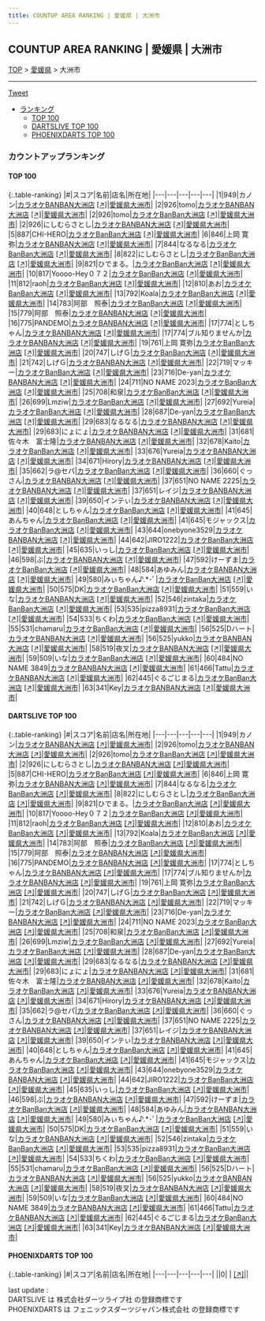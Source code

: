 ```yaml
---
title: COUNTUP AREA RANKING | 愛媛県 | 大洲市
---
```

## COUNTUP AREA RANKING | 愛媛県 | 大洲市

[TOP](/darts/rank/) > [愛媛県](/darts/rank/愛媛県/) > 大洲市

___

<a href="https://twitter.com/share?ref_src=twsrc%5Etfw" data-text="COUNTUP AREA RANKING | 愛媛県大洲市" class="twitter-share-button" data-hashtags="DARTSLIVE,PHOENIXDARTS,darts,ダーツ" data-show-count="false">Tweet</a>

* [ランキング](#カウントアップランキング)
    * [TOP 100](#top-100)
    * [DARTSLIVE TOP 100](#dartslive-top-100)
    * [PHOENIXDARTS TOP 100](#phoenixdarts-top-100)

### カウントアップランキング

#### TOP 100



{:.table-ranking}
|#|スコア|名前|店名|所在地|
|---|---|---|---|---|
|1|949|<span class="rank-name-dl">カノン</span>|<a href="/darts/rank/shops/d6f04850fcaca1380d9b047a20a7ba1e.html">カラオケBANBAN大洲店</a> <a href="https://search.dartslive.com/jp/shop/d6f04850fcaca1380d9b047a20a7ba1e">[↗]</a>|<a href="/darts/rank/愛媛県/大洲市">愛媛県大洲市</a>|
|2|926|<span class="rank-name-dl">tomo</span>|<a href="/darts/rank/shops/d6f04850fcaca1380d9b047a20a7ba1e.html">カラオケBANBAN大洲店</a> <a href="https://search.dartslive.com/jp/shop/d6f04850fcaca1380d9b047a20a7ba1e">[↗]</a>|<a href="/darts/rank/愛媛県/大洲市">愛媛県大洲市</a>|
|2|926|<span class="rank-name-dl">tomo</span>|<a href="/darts/rank/shops/d6f04850fcaca1380d9b047a20a7ba1e.html">カラオケBanBan大洲店</a> <a href="https://search.dartslive.com/jp/shop/d6f04850fcaca1380d9b047a20a7ba1e">[↗]</a>|<a href="/darts/rank/愛媛県/大洲市">愛媛県大洲市</a>|
|2|926|<span class="rank-name-dl">にしむらさとし</span>|<a href="/darts/rank/shops/d6f04850fcaca1380d9b047a20a7ba1e.html">カラオケBANBAN大洲店</a> <a href="https://search.dartslive.com/jp/shop/d6f04850fcaca1380d9b047a20a7ba1e">[↗]</a>|<a href="/darts/rank/愛媛県/大洲市">愛媛県大洲市</a>|
|5|887|<span class="rank-name-dl">CHI-HERO</span>|<a href="/darts/rank/shops/d6f04850fcaca1380d9b047a20a7ba1e.html">カラオケBanBan大洲店</a> <a href="https://search.dartslive.com/jp/shop/d6f04850fcaca1380d9b047a20a7ba1e">[↗]</a>|<a href="/darts/rank/愛媛県/大洲市">愛媛県大洲市</a>|
|6|846|<span class="rank-name-dl">上岡 寛弥</span>|<a href="/darts/rank/shops/d6f04850fcaca1380d9b047a20a7ba1e.html">カラオケBANBAN大洲店</a> <a href="https://search.dartslive.com/jp/shop/d6f04850fcaca1380d9b047a20a7ba1e">[↗]</a>|<a href="/darts/rank/愛媛県/大洲市">愛媛県大洲市</a>|
|7|844|<span class="rank-name-dl">なるなる</span>|<a href="/darts/rank/shops/d6f04850fcaca1380d9b047a20a7ba1e.html">カラオケBanBan大洲店</a> <a href="https://search.dartslive.com/jp/shop/d6f04850fcaca1380d9b047a20a7ba1e">[↗]</a>|<a href="/darts/rank/愛媛県/大洲市">愛媛県大洲市</a>|
|8|822|<span class="rank-name-dl">にしむらさとし</span>|<a href="/darts/rank/shops/d6f04850fcaca1380d9b047a20a7ba1e.html">カラオケBanBan大洲店</a> <a href="https://search.dartslive.com/jp/shop/d6f04850fcaca1380d9b047a20a7ba1e">[↗]</a>|<a href="/darts/rank/愛媛県/大洲市">愛媛県大洲市</a>|
|9|821|<span class="rank-name-dl">ひでまる。</span>|<a href="/darts/rank/shops/d6f04850fcaca1380d9b047a20a7ba1e.html">カラオケBanBan大洲店</a> <a href="https://search.dartslive.com/jp/shop/d6f04850fcaca1380d9b047a20a7ba1e">[↗]</a>|<a href="/darts/rank/愛媛県/大洲市">愛媛県大洲市</a>|
|10|817|<span class="rank-name-dl">Yoooo-Hey０７２</span>|<a href="/darts/rank/shops/d6f04850fcaca1380d9b047a20a7ba1e.html">カラオケBanBan大洲店</a> <a href="https://search.dartslive.com/jp/shop/d6f04850fcaca1380d9b047a20a7ba1e">[↗]</a>|<a href="/darts/rank/愛媛県/大洲市">愛媛県大洲市</a>|
|11|812|<span class="rank-name-dl">raoh</span>|<a href="/darts/rank/shops/d6f04850fcaca1380d9b047a20a7ba1e.html">カラオケBanBan大洲店</a> <a href="https://search.dartslive.com/jp/shop/d6f04850fcaca1380d9b047a20a7ba1e">[↗]</a>|<a href="/darts/rank/愛媛県/大洲市">愛媛県大洲市</a>|
|12|810|<span class="rank-name-dl">あお</span>|<a href="/darts/rank/shops/d6f04850fcaca1380d9b047a20a7ba1e.html">カラオケBanBan大洲店</a> <a href="https://search.dartslive.com/jp/shop/d6f04850fcaca1380d9b047a20a7ba1e">[↗]</a>|<a href="/darts/rank/愛媛県/大洲市">愛媛県大洲市</a>|
|13|792|<span class="rank-name-dl">Koala</span>|<a href="/darts/rank/shops/d6f04850fcaca1380d9b047a20a7ba1e.html">カラオケBanBan大洲店</a> <a href="https://search.dartslive.com/jp/shop/d6f04850fcaca1380d9b047a20a7ba1e">[↗]</a>|<a href="/darts/rank/愛媛県/大洲市">愛媛県大洲市</a>|
|14|783|<span class="rank-name-dl">阿部　照泰</span>|<a href="/darts/rank/shops/d6f04850fcaca1380d9b047a20a7ba1e.html">カラオケBanBan大洲店</a> <a href="https://search.dartslive.com/jp/shop/d6f04850fcaca1380d9b047a20a7ba1e">[↗]</a>|<a href="/darts/rank/愛媛県/大洲市">愛媛県大洲市</a>|
|15|779|<span class="rank-name-dl">阿部　照泰</span>|<a href="/darts/rank/shops/d6f04850fcaca1380d9b047a20a7ba1e.html">カラオケBANBAN大洲店</a> <a href="https://search.dartslive.com/jp/shop/d6f04850fcaca1380d9b047a20a7ba1e">[↗]</a>|<a href="/darts/rank/愛媛県/大洲市">愛媛県大洲市</a>|
|16|775|<span class="rank-name-dl">PANDEMO</span>|<a href="/darts/rank/shops/d6f04850fcaca1380d9b047a20a7ba1e.html">カラオケBANBAN大洲店</a> <a href="https://search.dartslive.com/jp/shop/d6f04850fcaca1380d9b047a20a7ba1e">[↗]</a>|<a href="/darts/rank/愛媛県/大洲市">愛媛県大洲市</a>|
|17|774|<span class="rank-name-dl">としちゃん</span>|<a href="/darts/rank/shops/d6f04850fcaca1380d9b047a20a7ba1e.html">カラオケBANBAN大洲店</a> <a href="https://search.dartslive.com/jp/shop/d6f04850fcaca1380d9b047a20a7ba1e">[↗]</a>|<a href="/darts/rank/愛媛県/大洲市">愛媛県大洲市</a>|
|17|774|<span class="rank-name-dl">ブル知りませんか</span>|<a href="/darts/rank/shops/d6f04850fcaca1380d9b047a20a7ba1e.html">カラオケBANBAN大洲店</a> <a href="https://search.dartslive.com/jp/shop/d6f04850fcaca1380d9b047a20a7ba1e">[↗]</a>|<a href="/darts/rank/愛媛県/大洲市">愛媛県大洲市</a>|
|19|761|<span class="rank-name-dl">上岡 寛弥</span>|<a href="/darts/rank/shops/d6f04850fcaca1380d9b047a20a7ba1e.html">カラオケBanBan大洲店</a> <a href="https://search.dartslive.com/jp/shop/d6f04850fcaca1380d9b047a20a7ba1e">[↗]</a>|<a href="/darts/rank/愛媛県/大洲市">愛媛県大洲市</a>|
|20|747|<span class="rank-name-dl">しげＧ</span>|<a href="/darts/rank/shops/d6f04850fcaca1380d9b047a20a7ba1e.html">カラオケBanBan大洲店</a> <a href="https://search.dartslive.com/jp/shop/d6f04850fcaca1380d9b047a20a7ba1e">[↗]</a>|<a href="/darts/rank/愛媛県/大洲市">愛媛県大洲市</a>|
|21|742|<span class="rank-name-dl">しげＧ</span>|<a href="/darts/rank/shops/d6f04850fcaca1380d9b047a20a7ba1e.html">カラオケBANBAN大洲店</a> <a href="https://search.dartslive.com/jp/shop/d6f04850fcaca1380d9b047a20a7ba1e">[↗]</a>|<a href="/darts/rank/愛媛県/大洲市">愛媛県大洲市</a>|
|22|719|<span class="rank-name-dl">マッキー</span>|<a href="/darts/rank/shops/d6f04850fcaca1380d9b047a20a7ba1e.html">カラオケBanBan大洲店</a> <a href="https://search.dartslive.com/jp/shop/d6f04850fcaca1380d9b047a20a7ba1e">[↗]</a>|<a href="/darts/rank/愛媛県/大洲市">愛媛県大洲市</a>|
|23|716|<span class="rank-name-dl">De-yan</span>|<a href="/darts/rank/shops/d6f04850fcaca1380d9b047a20a7ba1e.html">カラオケBANBAN大洲店</a> <a href="https://search.dartslive.com/jp/shop/d6f04850fcaca1380d9b047a20a7ba1e">[↗]</a>|<a href="/darts/rank/愛媛県/大洲市">愛媛県大洲市</a>|
|24|711|<span class="rank-name-dl">NO NAME 2023</span>|<a href="/darts/rank/shops/d6f04850fcaca1380d9b047a20a7ba1e.html">カラオケBanBan大洲店</a> <a href="https://search.dartslive.com/jp/shop/d6f04850fcaca1380d9b047a20a7ba1e">[↗]</a>|<a href="/darts/rank/愛媛県/大洲市">愛媛県大洲市</a>|
|25|708|<span class="rank-name-dl">和泉</span>|<a href="/darts/rank/shops/d6f04850fcaca1380d9b047a20a7ba1e.html">カラオケBanBan大洲店</a> <a href="https://search.dartslive.com/jp/shop/d6f04850fcaca1380d9b047a20a7ba1e">[↗]</a>|<a href="/darts/rank/愛媛県/大洲市">愛媛県大洲市</a>|
|26|699|<span class="rank-name-dl">Lmziw</span>|<a href="/darts/rank/shops/d6f04850fcaca1380d9b047a20a7ba1e.html">カラオケBanBan大洲店</a> <a href="https://search.dartslive.com/jp/shop/d6f04850fcaca1380d9b047a20a7ba1e">[↗]</a>|<a href="/darts/rank/愛媛県/大洲市">愛媛県大洲市</a>|
|27|692|<span class="rank-name-dl">Yureia</span>|<a href="/darts/rank/shops/d6f04850fcaca1380d9b047a20a7ba1e.html">カラオケBanBan大洲店</a> <a href="https://search.dartslive.com/jp/shop/d6f04850fcaca1380d9b047a20a7ba1e">[↗]</a>|<a href="/darts/rank/愛媛県/大洲市">愛媛県大洲市</a>|
|28|687|<span class="rank-name-dl">De-yan</span>|<a href="/darts/rank/shops/d6f04850fcaca1380d9b047a20a7ba1e.html">カラオケBanBan大洲店</a> <a href="https://search.dartslive.com/jp/shop/d6f04850fcaca1380d9b047a20a7ba1e">[↗]</a>|<a href="/darts/rank/愛媛県/大洲市">愛媛県大洲市</a>|
|29|683|<span class="rank-name-dl">なるなる</span>|<a href="/darts/rank/shops/d6f04850fcaca1380d9b047a20a7ba1e.html">カラオケBANBAN大洲店</a> <a href="https://search.dartslive.com/jp/shop/d6f04850fcaca1380d9b047a20a7ba1e">[↗]</a>|<a href="/darts/rank/愛媛県/大洲市">愛媛県大洲市</a>|
|29|683|<span class="rank-name-dl">にょにょ</span>|<a href="/darts/rank/shops/d6f04850fcaca1380d9b047a20a7ba1e.html">カラオケBANBAN大洲店</a> <a href="https://search.dartslive.com/jp/shop/d6f04850fcaca1380d9b047a20a7ba1e">[↗]</a>|<a href="/darts/rank/愛媛県/大洲市">愛媛県大洲市</a>|
|31|681|<span class="rank-name-dl">佐々木　富士隆</span>|<a href="/darts/rank/shops/d6f04850fcaca1380d9b047a20a7ba1e.html">カラオケBANBAN大洲店</a> <a href="https://search.dartslive.com/jp/shop/d6f04850fcaca1380d9b047a20a7ba1e">[↗]</a>|<a href="/darts/rank/愛媛県/大洲市">愛媛県大洲市</a>|
|32|678|<span class="rank-name-dl">Kaito</span>|<a href="/darts/rank/shops/d6f04850fcaca1380d9b047a20a7ba1e.html">カラオケBanBan大洲店</a> <a href="https://search.dartslive.com/jp/shop/d6f04850fcaca1380d9b047a20a7ba1e">[↗]</a>|<a href="/darts/rank/愛媛県/大洲市">愛媛県大洲市</a>|
|33|676|<span class="rank-name-dl">Yureia</span>|<a href="/darts/rank/shops/d6f04850fcaca1380d9b047a20a7ba1e.html">カラオケBANBAN大洲店</a> <a href="https://search.dartslive.com/jp/shop/d6f04850fcaca1380d9b047a20a7ba1e">[↗]</a>|<a href="/darts/rank/愛媛県/大洲市">愛媛県大洲市</a>|
|34|671|<span class="rank-name-dl">Hirory</span>|<a href="/darts/rank/shops/d6f04850fcaca1380d9b047a20a7ba1e.html">カラオケBANBAN大洲店</a> <a href="https://search.dartslive.com/jp/shop/d6f04850fcaca1380d9b047a20a7ba1e">[↗]</a>|<a href="/darts/rank/愛媛県/大洲市">愛媛県大洲市</a>|
|35|662|<span class="rank-name-dl">ラ@セパ</span>|<a href="/darts/rank/shops/d6f04850fcaca1380d9b047a20a7ba1e.html">カラオケBanBan大洲店</a> <a href="https://search.dartslive.com/jp/shop/d6f04850fcaca1380d9b047a20a7ba1e">[↗]</a>|<a href="/darts/rank/愛媛県/大洲市">愛媛県大洲市</a>|
|36|660|<span class="rank-name-dl">ぐっさん</span>|<a href="/darts/rank/shops/d6f04850fcaca1380d9b047a20a7ba1e.html">カラオケBANBAN大洲店</a> <a href="https://search.dartslive.com/jp/shop/d6f04850fcaca1380d9b047a20a7ba1e">[↗]</a>|<a href="/darts/rank/愛媛県/大洲市">愛媛県大洲市</a>|
|37|651|<span class="rank-name-dl">NO NAME 2225</span>|<a href="/darts/rank/shops/d6f04850fcaca1380d9b047a20a7ba1e.html">カラオケBANBAN大洲店</a> <a href="https://search.dartslive.com/jp/shop/d6f04850fcaca1380d9b047a20a7ba1e">[↗]</a>|<a href="/darts/rank/愛媛県/大洲市">愛媛県大洲市</a>|
|37|651|<span class="rank-name-dl">レイジ</span>|<a href="/darts/rank/shops/d6f04850fcaca1380d9b047a20a7ba1e.html">カラオケBANBAN大洲店</a> <a href="https://search.dartslive.com/jp/shop/d6f04850fcaca1380d9b047a20a7ba1e">[↗]</a>|<a href="/darts/rank/愛媛県/大洲市">愛媛県大洲市</a>|
|39|650|<span class="rank-name-dl">インテぃ</span>|<a href="/darts/rank/shops/d6f04850fcaca1380d9b047a20a7ba1e.html">カラオケBANBAN大洲店</a> <a href="https://search.dartslive.com/jp/shop/d6f04850fcaca1380d9b047a20a7ba1e">[↗]</a>|<a href="/darts/rank/愛媛県/大洲市">愛媛県大洲市</a>|
|40|648|<span class="rank-name-dl">としちゃん</span>|<a href="/darts/rank/shops/d6f04850fcaca1380d9b047a20a7ba1e.html">カラオケBanBan大洲店</a> <a href="https://search.dartslive.com/jp/shop/d6f04850fcaca1380d9b047a20a7ba1e">[↗]</a>|<a href="/darts/rank/愛媛県/大洲市">愛媛県大洲市</a>|
|41|645|<span class="rank-name-dl">あんちゃん</span>|<a href="/darts/rank/shops/d6f04850fcaca1380d9b047a20a7ba1e.html">カラオケBanBan大洲店</a> <a href="https://search.dartslive.com/jp/shop/d6f04850fcaca1380d9b047a20a7ba1e">[↗]</a>|<a href="/darts/rank/愛媛県/大洲市">愛媛県大洲市</a>|
|41|645|<span class="rank-name-dl">モジャックス</span>|<a href="/darts/rank/shops/d6f04850fcaca1380d9b047a20a7ba1e.html">カラオケBanBan大洲店</a> <a href="https://search.dartslive.com/jp/shop/d6f04850fcaca1380d9b047a20a7ba1e">[↗]</a>|<a href="/darts/rank/愛媛県/大洲市">愛媛県大洲市</a>|
|43|644|<span class="rank-name-dl">onebyone3529</span>|<a href="/darts/rank/shops/d6f04850fcaca1380d9b047a20a7ba1e.html">カラオケBANBAN大洲店</a> <a href="https://search.dartslive.com/jp/shop/d6f04850fcaca1380d9b047a20a7ba1e">[↗]</a>|<a href="/darts/rank/愛媛県/大洲市">愛媛県大洲市</a>|
|44|642|<span class="rank-name-dl">JIRO1222</span>|<a href="/darts/rank/shops/d6f04850fcaca1380d9b047a20a7ba1e.html">カラオケBanBan大洲店</a> <a href="https://search.dartslive.com/jp/shop/d6f04850fcaca1380d9b047a20a7ba1e">[↗]</a>|<a href="/darts/rank/愛媛県/大洲市">愛媛県大洲市</a>|
|45|635|<span class="rank-name-dl">いっし</span>|<a href="/darts/rank/shops/d6f04850fcaca1380d9b047a20a7ba1e.html">カラオケBanBan大洲店</a> <a href="https://search.dartslive.com/jp/shop/d6f04850fcaca1380d9b047a20a7ba1e">[↗]</a>|<a href="/darts/rank/愛媛県/大洲市">愛媛県大洲市</a>|
|46|598|<span class="rank-name-dl">ぶ</span>|<a href="/darts/rank/shops/d6f04850fcaca1380d9b047a20a7ba1e.html">カラオケBANBAN大洲店</a> <a href="https://search.dartslive.com/jp/shop/d6f04850fcaca1380d9b047a20a7ba1e">[↗]</a>|<a href="/darts/rank/愛媛県/大洲市">愛媛県大洲市</a>|
|47|592|<span class="rank-name-dl">けーずま</span>|<a href="/darts/rank/shops/d6f04850fcaca1380d9b047a20a7ba1e.html">カラオケBanBan大洲店</a> <a href="https://search.dartslive.com/jp/shop/d6f04850fcaca1380d9b047a20a7ba1e">[↗]</a>|<a href="/darts/rank/愛媛県/大洲市">愛媛県大洲市</a>|
|48|584|<span class="rank-name-dl">あゆみん</span>|<a href="/darts/rank/shops/d6f04850fcaca1380d9b047a20a7ba1e.html">カラオケBANBAN大洲店</a> <a href="https://search.dartslive.com/jp/shop/d6f04850fcaca1380d9b047a20a7ba1e">[↗]</a>|<a href="/darts/rank/愛媛県/大洲市">愛媛県大洲市</a>|
|49|580|<span class="rank-name-dl">みぃちゃん♪.*･ﾟ</span>|<a href="/darts/rank/shops/d6f04850fcaca1380d9b047a20a7ba1e.html">カラオケBanBan大洲店</a> <a href="https://search.dartslive.com/jp/shop/d6f04850fcaca1380d9b047a20a7ba1e">[↗]</a>|<a href="/darts/rank/愛媛県/大洲市">愛媛県大洲市</a>|
|50|575|<span class="rank-name-dl">DK</span>|<a href="/darts/rank/shops/d6f04850fcaca1380d9b047a20a7ba1e.html">カラオケBanBan大洲店</a> <a href="https://search.dartslive.com/jp/shop/d6f04850fcaca1380d9b047a20a7ba1e">[↗]</a>|<a href="/darts/rank/愛媛県/大洲市">愛媛県大洲市</a>|
|51|559|<span class="rank-name-dl">いな</span>|<a href="/darts/rank/shops/d6f04850fcaca1380d9b047a20a7ba1e.html">カラオケBANBAN大洲店</a> <a href="https://search.dartslive.com/jp/shop/d6f04850fcaca1380d9b047a20a7ba1e">[↗]</a>|<a href="/darts/rank/愛媛県/大洲市">愛媛県大洲市</a>|
|52|546|<span class="rank-name-dl">zintaka</span>|<a href="/darts/rank/shops/d6f04850fcaca1380d9b047a20a7ba1e.html">カラオケBanBan大洲店</a> <a href="https://search.dartslive.com/jp/shop/d6f04850fcaca1380d9b047a20a7ba1e">[↗]</a>|<a href="/darts/rank/愛媛県/大洲市">愛媛県大洲市</a>|
|53|535|<span class="rank-name-dl">pizza8931</span>|<a href="/darts/rank/shops/d6f04850fcaca1380d9b047a20a7ba1e.html">カラオケBanBan大洲店</a> <a href="https://search.dartslive.com/jp/shop/d6f04850fcaca1380d9b047a20a7ba1e">[↗]</a>|<a href="/darts/rank/愛媛県/大洲市">愛媛県大洲市</a>|
|54|533|<span class="rank-name-dl">ちくわ</span>|<a href="/darts/rank/shops/d6f04850fcaca1380d9b047a20a7ba1e.html">カラオケBanBan大洲店</a> <a href="https://search.dartslive.com/jp/shop/d6f04850fcaca1380d9b047a20a7ba1e">[↗]</a>|<a href="/darts/rank/愛媛県/大洲市">愛媛県大洲市</a>|
|55|531|<span class="rank-name-dl">chamaru</span>|<a href="/darts/rank/shops/d6f04850fcaca1380d9b047a20a7ba1e.html">カラオケBanBan大洲店</a> <a href="https://search.dartslive.com/jp/shop/d6f04850fcaca1380d9b047a20a7ba1e">[↗]</a>|<a href="/darts/rank/愛媛県/大洲市">愛媛県大洲市</a>|
|56|525|<span class="rank-name-dl">Dハート</span>|<a href="/darts/rank/shops/d6f04850fcaca1380d9b047a20a7ba1e.html">カラオケBANBAN大洲店</a> <a href="https://search.dartslive.com/jp/shop/d6f04850fcaca1380d9b047a20a7ba1e">[↗]</a>|<a href="/darts/rank/愛媛県/大洲市">愛媛県大洲市</a>|
|56|525|<span class="rank-name-dl">yukko</span>|<a href="/darts/rank/shops/d6f04850fcaca1380d9b047a20a7ba1e.html">カラオケBANBAN大洲店</a> <a href="https://search.dartslive.com/jp/shop/d6f04850fcaca1380d9b047a20a7ba1e">[↗]</a>|<a href="/darts/rank/愛媛県/大洲市">愛媛県大洲市</a>|
|58|519|<span class="rank-name-dl">夜叉</span>|<a href="/darts/rank/shops/d6f04850fcaca1380d9b047a20a7ba1e.html">カラオケBANBAN大洲店</a> <a href="https://search.dartslive.com/jp/shop/d6f04850fcaca1380d9b047a20a7ba1e">[↗]</a>|<a href="/darts/rank/愛媛県/大洲市">愛媛県大洲市</a>|
|59|509|<span class="rank-name-dl">いな</span>|<a href="/darts/rank/shops/d6f04850fcaca1380d9b047a20a7ba1e.html">カラオケBanBan大洲店</a> <a href="https://search.dartslive.com/jp/shop/d6f04850fcaca1380d9b047a20a7ba1e">[↗]</a>|<a href="/darts/rank/愛媛県/大洲市">愛媛県大洲市</a>|
|60|484|<span class="rank-name-dl">NO NAME 3849</span>|<a href="/darts/rank/shops/d6f04850fcaca1380d9b047a20a7ba1e.html">カラオケBANBAN大洲店</a> <a href="https://search.dartslive.com/jp/shop/d6f04850fcaca1380d9b047a20a7ba1e">[↗]</a>|<a href="/darts/rank/愛媛県/大洲市">愛媛県大洲市</a>|
|61|466|<span class="rank-name-dl">Tattu</span>|<a href="/darts/rank/shops/d6f04850fcaca1380d9b047a20a7ba1e.html">カラオケBANBAN大洲店</a> <a href="https://search.dartslive.com/jp/shop/d6f04850fcaca1380d9b047a20a7ba1e">[↗]</a>|<a href="/darts/rank/愛媛県/大洲市">愛媛県大洲市</a>|
|62|445|<span class="rank-name-dl">ぐるごじまる</span>|<a href="/darts/rank/shops/d6f04850fcaca1380d9b047a20a7ba1e.html">カラオケBanBan大洲店</a> <a href="https://search.dartslive.com/jp/shop/d6f04850fcaca1380d9b047a20a7ba1e">[↗]</a>|<a href="/darts/rank/愛媛県/大洲市">愛媛県大洲市</a>|
|63|341|<span class="rank-name-dl">Key</span>|<a href="/darts/rank/shops/d6f04850fcaca1380d9b047a20a7ba1e.html">カラオケBANBAN大洲店</a> <a href="https://search.dartslive.com/jp/shop/d6f04850fcaca1380d9b047a20a7ba1e">[↗]</a>|<a href="/darts/rank/愛媛県/大洲市">愛媛県大洲市</a>|


#### DARTSLIVE TOP 100



{:.table-ranking}
|#|スコア|名前|店名|所在地|
|---|---|---|---|---|
|1|949|<span class="rank-name-dl">カノン</span>|<a href="/darts/rank/shops/d6f04850fcaca1380d9b047a20a7ba1e.html">カラオケBANBAN大洲店</a> <a href="https://search.dartslive.com/jp/shop/d6f04850fcaca1380d9b047a20a7ba1e">[↗]</a>|<a href="/darts/rank/愛媛県/大洲市">愛媛県大洲市</a>|
|2|926|<span class="rank-name-dl">tomo</span>|<a href="/darts/rank/shops/d6f04850fcaca1380d9b047a20a7ba1e.html">カラオケBANBAN大洲店</a> <a href="https://search.dartslive.com/jp/shop/d6f04850fcaca1380d9b047a20a7ba1e">[↗]</a>|<a href="/darts/rank/愛媛県/大洲市">愛媛県大洲市</a>|
|2|926|<span class="rank-name-dl">tomo</span>|<a href="/darts/rank/shops/d6f04850fcaca1380d9b047a20a7ba1e.html">カラオケBanBan大洲店</a> <a href="https://search.dartslive.com/jp/shop/d6f04850fcaca1380d9b047a20a7ba1e">[↗]</a>|<a href="/darts/rank/愛媛県/大洲市">愛媛県大洲市</a>|
|2|926|<span class="rank-name-dl">にしむらさとし</span>|<a href="/darts/rank/shops/d6f04850fcaca1380d9b047a20a7ba1e.html">カラオケBANBAN大洲店</a> <a href="https://search.dartslive.com/jp/shop/d6f04850fcaca1380d9b047a20a7ba1e">[↗]</a>|<a href="/darts/rank/愛媛県/大洲市">愛媛県大洲市</a>|
|5|887|<span class="rank-name-dl">CHI-HERO</span>|<a href="/darts/rank/shops/d6f04850fcaca1380d9b047a20a7ba1e.html">カラオケBanBan大洲店</a> <a href="https://search.dartslive.com/jp/shop/d6f04850fcaca1380d9b047a20a7ba1e">[↗]</a>|<a href="/darts/rank/愛媛県/大洲市">愛媛県大洲市</a>|
|6|846|<span class="rank-name-dl">上岡 寛弥</span>|<a href="/darts/rank/shops/d6f04850fcaca1380d9b047a20a7ba1e.html">カラオケBANBAN大洲店</a> <a href="https://search.dartslive.com/jp/shop/d6f04850fcaca1380d9b047a20a7ba1e">[↗]</a>|<a href="/darts/rank/愛媛県/大洲市">愛媛県大洲市</a>|
|7|844|<span class="rank-name-dl">なるなる</span>|<a href="/darts/rank/shops/d6f04850fcaca1380d9b047a20a7ba1e.html">カラオケBanBan大洲店</a> <a href="https://search.dartslive.com/jp/shop/d6f04850fcaca1380d9b047a20a7ba1e">[↗]</a>|<a href="/darts/rank/愛媛県/大洲市">愛媛県大洲市</a>|
|8|822|<span class="rank-name-dl">にしむらさとし</span>|<a href="/darts/rank/shops/d6f04850fcaca1380d9b047a20a7ba1e.html">カラオケBanBan大洲店</a> <a href="https://search.dartslive.com/jp/shop/d6f04850fcaca1380d9b047a20a7ba1e">[↗]</a>|<a href="/darts/rank/愛媛県/大洲市">愛媛県大洲市</a>|
|9|821|<span class="rank-name-dl">ひでまる。</span>|<a href="/darts/rank/shops/d6f04850fcaca1380d9b047a20a7ba1e.html">カラオケBanBan大洲店</a> <a href="https://search.dartslive.com/jp/shop/d6f04850fcaca1380d9b047a20a7ba1e">[↗]</a>|<a href="/darts/rank/愛媛県/大洲市">愛媛県大洲市</a>|
|10|817|<span class="rank-name-dl">Yoooo-Hey０７２</span>|<a href="/darts/rank/shops/d6f04850fcaca1380d9b047a20a7ba1e.html">カラオケBanBan大洲店</a> <a href="https://search.dartslive.com/jp/shop/d6f04850fcaca1380d9b047a20a7ba1e">[↗]</a>|<a href="/darts/rank/愛媛県/大洲市">愛媛県大洲市</a>|
|11|812|<span class="rank-name-dl">raoh</span>|<a href="/darts/rank/shops/d6f04850fcaca1380d9b047a20a7ba1e.html">カラオケBanBan大洲店</a> <a href="https://search.dartslive.com/jp/shop/d6f04850fcaca1380d9b047a20a7ba1e">[↗]</a>|<a href="/darts/rank/愛媛県/大洲市">愛媛県大洲市</a>|
|12|810|<span class="rank-name-dl">あお</span>|<a href="/darts/rank/shops/d6f04850fcaca1380d9b047a20a7ba1e.html">カラオケBanBan大洲店</a> <a href="https://search.dartslive.com/jp/shop/d6f04850fcaca1380d9b047a20a7ba1e">[↗]</a>|<a href="/darts/rank/愛媛県/大洲市">愛媛県大洲市</a>|
|13|792|<span class="rank-name-dl">Koala</span>|<a href="/darts/rank/shops/d6f04850fcaca1380d9b047a20a7ba1e.html">カラオケBanBan大洲店</a> <a href="https://search.dartslive.com/jp/shop/d6f04850fcaca1380d9b047a20a7ba1e">[↗]</a>|<a href="/darts/rank/愛媛県/大洲市">愛媛県大洲市</a>|
|14|783|<span class="rank-name-dl">阿部　照泰</span>|<a href="/darts/rank/shops/d6f04850fcaca1380d9b047a20a7ba1e.html">カラオケBanBan大洲店</a> <a href="https://search.dartslive.com/jp/shop/d6f04850fcaca1380d9b047a20a7ba1e">[↗]</a>|<a href="/darts/rank/愛媛県/大洲市">愛媛県大洲市</a>|
|15|779|<span class="rank-name-dl">阿部　照泰</span>|<a href="/darts/rank/shops/d6f04850fcaca1380d9b047a20a7ba1e.html">カラオケBANBAN大洲店</a> <a href="https://search.dartslive.com/jp/shop/d6f04850fcaca1380d9b047a20a7ba1e">[↗]</a>|<a href="/darts/rank/愛媛県/大洲市">愛媛県大洲市</a>|
|16|775|<span class="rank-name-dl">PANDEMO</span>|<a href="/darts/rank/shops/d6f04850fcaca1380d9b047a20a7ba1e.html">カラオケBANBAN大洲店</a> <a href="https://search.dartslive.com/jp/shop/d6f04850fcaca1380d9b047a20a7ba1e">[↗]</a>|<a href="/darts/rank/愛媛県/大洲市">愛媛県大洲市</a>|
|17|774|<span class="rank-name-dl">としちゃん</span>|<a href="/darts/rank/shops/d6f04850fcaca1380d9b047a20a7ba1e.html">カラオケBANBAN大洲店</a> <a href="https://search.dartslive.com/jp/shop/d6f04850fcaca1380d9b047a20a7ba1e">[↗]</a>|<a href="/darts/rank/愛媛県/大洲市">愛媛県大洲市</a>|
|17|774|<span class="rank-name-dl">ブル知りませんか</span>|<a href="/darts/rank/shops/d6f04850fcaca1380d9b047a20a7ba1e.html">カラオケBANBAN大洲店</a> <a href="https://search.dartslive.com/jp/shop/d6f04850fcaca1380d9b047a20a7ba1e">[↗]</a>|<a href="/darts/rank/愛媛県/大洲市">愛媛県大洲市</a>|
|19|761|<span class="rank-name-dl">上岡 寛弥</span>|<a href="/darts/rank/shops/d6f04850fcaca1380d9b047a20a7ba1e.html">カラオケBanBan大洲店</a> <a href="https://search.dartslive.com/jp/shop/d6f04850fcaca1380d9b047a20a7ba1e">[↗]</a>|<a href="/darts/rank/愛媛県/大洲市">愛媛県大洲市</a>|
|20|747|<span class="rank-name-dl">しげＧ</span>|<a href="/darts/rank/shops/d6f04850fcaca1380d9b047a20a7ba1e.html">カラオケBanBan大洲店</a> <a href="https://search.dartslive.com/jp/shop/d6f04850fcaca1380d9b047a20a7ba1e">[↗]</a>|<a href="/darts/rank/愛媛県/大洲市">愛媛県大洲市</a>|
|21|742|<span class="rank-name-dl">しげＧ</span>|<a href="/darts/rank/shops/d6f04850fcaca1380d9b047a20a7ba1e.html">カラオケBANBAN大洲店</a> <a href="https://search.dartslive.com/jp/shop/d6f04850fcaca1380d9b047a20a7ba1e">[↗]</a>|<a href="/darts/rank/愛媛県/大洲市">愛媛県大洲市</a>|
|22|719|<span class="rank-name-dl">マッキー</span>|<a href="/darts/rank/shops/d6f04850fcaca1380d9b047a20a7ba1e.html">カラオケBanBan大洲店</a> <a href="https://search.dartslive.com/jp/shop/d6f04850fcaca1380d9b047a20a7ba1e">[↗]</a>|<a href="/darts/rank/愛媛県/大洲市">愛媛県大洲市</a>|
|23|716|<span class="rank-name-dl">De-yan</span>|<a href="/darts/rank/shops/d6f04850fcaca1380d9b047a20a7ba1e.html">カラオケBANBAN大洲店</a> <a href="https://search.dartslive.com/jp/shop/d6f04850fcaca1380d9b047a20a7ba1e">[↗]</a>|<a href="/darts/rank/愛媛県/大洲市">愛媛県大洲市</a>|
|24|711|<span class="rank-name-dl">NO NAME 2023</span>|<a href="/darts/rank/shops/d6f04850fcaca1380d9b047a20a7ba1e.html">カラオケBanBan大洲店</a> <a href="https://search.dartslive.com/jp/shop/d6f04850fcaca1380d9b047a20a7ba1e">[↗]</a>|<a href="/darts/rank/愛媛県/大洲市">愛媛県大洲市</a>|
|25|708|<span class="rank-name-dl">和泉</span>|<a href="/darts/rank/shops/d6f04850fcaca1380d9b047a20a7ba1e.html">カラオケBanBan大洲店</a> <a href="https://search.dartslive.com/jp/shop/d6f04850fcaca1380d9b047a20a7ba1e">[↗]</a>|<a href="/darts/rank/愛媛県/大洲市">愛媛県大洲市</a>|
|26|699|<span class="rank-name-dl">Lmziw</span>|<a href="/darts/rank/shops/d6f04850fcaca1380d9b047a20a7ba1e.html">カラオケBanBan大洲店</a> <a href="https://search.dartslive.com/jp/shop/d6f04850fcaca1380d9b047a20a7ba1e">[↗]</a>|<a href="/darts/rank/愛媛県/大洲市">愛媛県大洲市</a>|
|27|692|<span class="rank-name-dl">Yureia</span>|<a href="/darts/rank/shops/d6f04850fcaca1380d9b047a20a7ba1e.html">カラオケBanBan大洲店</a> <a href="https://search.dartslive.com/jp/shop/d6f04850fcaca1380d9b047a20a7ba1e">[↗]</a>|<a href="/darts/rank/愛媛県/大洲市">愛媛県大洲市</a>|
|28|687|<span class="rank-name-dl">De-yan</span>|<a href="/darts/rank/shops/d6f04850fcaca1380d9b047a20a7ba1e.html">カラオケBanBan大洲店</a> <a href="https://search.dartslive.com/jp/shop/d6f04850fcaca1380d9b047a20a7ba1e">[↗]</a>|<a href="/darts/rank/愛媛県/大洲市">愛媛県大洲市</a>|
|29|683|<span class="rank-name-dl">なるなる</span>|<a href="/darts/rank/shops/d6f04850fcaca1380d9b047a20a7ba1e.html">カラオケBANBAN大洲店</a> <a href="https://search.dartslive.com/jp/shop/d6f04850fcaca1380d9b047a20a7ba1e">[↗]</a>|<a href="/darts/rank/愛媛県/大洲市">愛媛県大洲市</a>|
|29|683|<span class="rank-name-dl">にょにょ</span>|<a href="/darts/rank/shops/d6f04850fcaca1380d9b047a20a7ba1e.html">カラオケBANBAN大洲店</a> <a href="https://search.dartslive.com/jp/shop/d6f04850fcaca1380d9b047a20a7ba1e">[↗]</a>|<a href="/darts/rank/愛媛県/大洲市">愛媛県大洲市</a>|
|31|681|<span class="rank-name-dl">佐々木　富士隆</span>|<a href="/darts/rank/shops/d6f04850fcaca1380d9b047a20a7ba1e.html">カラオケBANBAN大洲店</a> <a href="https://search.dartslive.com/jp/shop/d6f04850fcaca1380d9b047a20a7ba1e">[↗]</a>|<a href="/darts/rank/愛媛県/大洲市">愛媛県大洲市</a>|
|32|678|<span class="rank-name-dl">Kaito</span>|<a href="/darts/rank/shops/d6f04850fcaca1380d9b047a20a7ba1e.html">カラオケBanBan大洲店</a> <a href="https://search.dartslive.com/jp/shop/d6f04850fcaca1380d9b047a20a7ba1e">[↗]</a>|<a href="/darts/rank/愛媛県/大洲市">愛媛県大洲市</a>|
|33|676|<span class="rank-name-dl">Yureia</span>|<a href="/darts/rank/shops/d6f04850fcaca1380d9b047a20a7ba1e.html">カラオケBANBAN大洲店</a> <a href="https://search.dartslive.com/jp/shop/d6f04850fcaca1380d9b047a20a7ba1e">[↗]</a>|<a href="/darts/rank/愛媛県/大洲市">愛媛県大洲市</a>|
|34|671|<span class="rank-name-dl">Hirory</span>|<a href="/darts/rank/shops/d6f04850fcaca1380d9b047a20a7ba1e.html">カラオケBANBAN大洲店</a> <a href="https://search.dartslive.com/jp/shop/d6f04850fcaca1380d9b047a20a7ba1e">[↗]</a>|<a href="/darts/rank/愛媛県/大洲市">愛媛県大洲市</a>|
|35|662|<span class="rank-name-dl">ラ@セパ</span>|<a href="/darts/rank/shops/d6f04850fcaca1380d9b047a20a7ba1e.html">カラオケBanBan大洲店</a> <a href="https://search.dartslive.com/jp/shop/d6f04850fcaca1380d9b047a20a7ba1e">[↗]</a>|<a href="/darts/rank/愛媛県/大洲市">愛媛県大洲市</a>|
|36|660|<span class="rank-name-dl">ぐっさん</span>|<a href="/darts/rank/shops/d6f04850fcaca1380d9b047a20a7ba1e.html">カラオケBANBAN大洲店</a> <a href="https://search.dartslive.com/jp/shop/d6f04850fcaca1380d9b047a20a7ba1e">[↗]</a>|<a href="/darts/rank/愛媛県/大洲市">愛媛県大洲市</a>|
|37|651|<span class="rank-name-dl">NO NAME 2225</span>|<a href="/darts/rank/shops/d6f04850fcaca1380d9b047a20a7ba1e.html">カラオケBANBAN大洲店</a> <a href="https://search.dartslive.com/jp/shop/d6f04850fcaca1380d9b047a20a7ba1e">[↗]</a>|<a href="/darts/rank/愛媛県/大洲市">愛媛県大洲市</a>|
|37|651|<span class="rank-name-dl">レイジ</span>|<a href="/darts/rank/shops/d6f04850fcaca1380d9b047a20a7ba1e.html">カラオケBANBAN大洲店</a> <a href="https://search.dartslive.com/jp/shop/d6f04850fcaca1380d9b047a20a7ba1e">[↗]</a>|<a href="/darts/rank/愛媛県/大洲市">愛媛県大洲市</a>|
|39|650|<span class="rank-name-dl">インテぃ</span>|<a href="/darts/rank/shops/d6f04850fcaca1380d9b047a20a7ba1e.html">カラオケBANBAN大洲店</a> <a href="https://search.dartslive.com/jp/shop/d6f04850fcaca1380d9b047a20a7ba1e">[↗]</a>|<a href="/darts/rank/愛媛県/大洲市">愛媛県大洲市</a>|
|40|648|<span class="rank-name-dl">としちゃん</span>|<a href="/darts/rank/shops/d6f04850fcaca1380d9b047a20a7ba1e.html">カラオケBanBan大洲店</a> <a href="https://search.dartslive.com/jp/shop/d6f04850fcaca1380d9b047a20a7ba1e">[↗]</a>|<a href="/darts/rank/愛媛県/大洲市">愛媛県大洲市</a>|
|41|645|<span class="rank-name-dl">あんちゃん</span>|<a href="/darts/rank/shops/d6f04850fcaca1380d9b047a20a7ba1e.html">カラオケBanBan大洲店</a> <a href="https://search.dartslive.com/jp/shop/d6f04850fcaca1380d9b047a20a7ba1e">[↗]</a>|<a href="/darts/rank/愛媛県/大洲市">愛媛県大洲市</a>|
|41|645|<span class="rank-name-dl">モジャックス</span>|<a href="/darts/rank/shops/d6f04850fcaca1380d9b047a20a7ba1e.html">カラオケBanBan大洲店</a> <a href="https://search.dartslive.com/jp/shop/d6f04850fcaca1380d9b047a20a7ba1e">[↗]</a>|<a href="/darts/rank/愛媛県/大洲市">愛媛県大洲市</a>|
|43|644|<span class="rank-name-dl">onebyone3529</span>|<a href="/darts/rank/shops/d6f04850fcaca1380d9b047a20a7ba1e.html">カラオケBANBAN大洲店</a> <a href="https://search.dartslive.com/jp/shop/d6f04850fcaca1380d9b047a20a7ba1e">[↗]</a>|<a href="/darts/rank/愛媛県/大洲市">愛媛県大洲市</a>|
|44|642|<span class="rank-name-dl">JIRO1222</span>|<a href="/darts/rank/shops/d6f04850fcaca1380d9b047a20a7ba1e.html">カラオケBanBan大洲店</a> <a href="https://search.dartslive.com/jp/shop/d6f04850fcaca1380d9b047a20a7ba1e">[↗]</a>|<a href="/darts/rank/愛媛県/大洲市">愛媛県大洲市</a>|
|45|635|<span class="rank-name-dl">いっし</span>|<a href="/darts/rank/shops/d6f04850fcaca1380d9b047a20a7ba1e.html">カラオケBanBan大洲店</a> <a href="https://search.dartslive.com/jp/shop/d6f04850fcaca1380d9b047a20a7ba1e">[↗]</a>|<a href="/darts/rank/愛媛県/大洲市">愛媛県大洲市</a>|
|46|598|<span class="rank-name-dl">ぶ</span>|<a href="/darts/rank/shops/d6f04850fcaca1380d9b047a20a7ba1e.html">カラオケBANBAN大洲店</a> <a href="https://search.dartslive.com/jp/shop/d6f04850fcaca1380d9b047a20a7ba1e">[↗]</a>|<a href="/darts/rank/愛媛県/大洲市">愛媛県大洲市</a>|
|47|592|<span class="rank-name-dl">けーずま</span>|<a href="/darts/rank/shops/d6f04850fcaca1380d9b047a20a7ba1e.html">カラオケBanBan大洲店</a> <a href="https://search.dartslive.com/jp/shop/d6f04850fcaca1380d9b047a20a7ba1e">[↗]</a>|<a href="/darts/rank/愛媛県/大洲市">愛媛県大洲市</a>|
|48|584|<span class="rank-name-dl">あゆみん</span>|<a href="/darts/rank/shops/d6f04850fcaca1380d9b047a20a7ba1e.html">カラオケBANBAN大洲店</a> <a href="https://search.dartslive.com/jp/shop/d6f04850fcaca1380d9b047a20a7ba1e">[↗]</a>|<a href="/darts/rank/愛媛県/大洲市">愛媛県大洲市</a>|
|49|580|<span class="rank-name-dl">みぃちゃん♪.*･ﾟ</span>|<a href="/darts/rank/shops/d6f04850fcaca1380d9b047a20a7ba1e.html">カラオケBanBan大洲店</a> <a href="https://search.dartslive.com/jp/shop/d6f04850fcaca1380d9b047a20a7ba1e">[↗]</a>|<a href="/darts/rank/愛媛県/大洲市">愛媛県大洲市</a>|
|50|575|<span class="rank-name-dl">DK</span>|<a href="/darts/rank/shops/d6f04850fcaca1380d9b047a20a7ba1e.html">カラオケBanBan大洲店</a> <a href="https://search.dartslive.com/jp/shop/d6f04850fcaca1380d9b047a20a7ba1e">[↗]</a>|<a href="/darts/rank/愛媛県/大洲市">愛媛県大洲市</a>|
|51|559|<span class="rank-name-dl">いな</span>|<a href="/darts/rank/shops/d6f04850fcaca1380d9b047a20a7ba1e.html">カラオケBANBAN大洲店</a> <a href="https://search.dartslive.com/jp/shop/d6f04850fcaca1380d9b047a20a7ba1e">[↗]</a>|<a href="/darts/rank/愛媛県/大洲市">愛媛県大洲市</a>|
|52|546|<span class="rank-name-dl">zintaka</span>|<a href="/darts/rank/shops/d6f04850fcaca1380d9b047a20a7ba1e.html">カラオケBanBan大洲店</a> <a href="https://search.dartslive.com/jp/shop/d6f04850fcaca1380d9b047a20a7ba1e">[↗]</a>|<a href="/darts/rank/愛媛県/大洲市">愛媛県大洲市</a>|
|53|535|<span class="rank-name-dl">pizza8931</span>|<a href="/darts/rank/shops/d6f04850fcaca1380d9b047a20a7ba1e.html">カラオケBanBan大洲店</a> <a href="https://search.dartslive.com/jp/shop/d6f04850fcaca1380d9b047a20a7ba1e">[↗]</a>|<a href="/darts/rank/愛媛県/大洲市">愛媛県大洲市</a>|
|54|533|<span class="rank-name-dl">ちくわ</span>|<a href="/darts/rank/shops/d6f04850fcaca1380d9b047a20a7ba1e.html">カラオケBanBan大洲店</a> <a href="https://search.dartslive.com/jp/shop/d6f04850fcaca1380d9b047a20a7ba1e">[↗]</a>|<a href="/darts/rank/愛媛県/大洲市">愛媛県大洲市</a>|
|55|531|<span class="rank-name-dl">chamaru</span>|<a href="/darts/rank/shops/d6f04850fcaca1380d9b047a20a7ba1e.html">カラオケBanBan大洲店</a> <a href="https://search.dartslive.com/jp/shop/d6f04850fcaca1380d9b047a20a7ba1e">[↗]</a>|<a href="/darts/rank/愛媛県/大洲市">愛媛県大洲市</a>|
|56|525|<span class="rank-name-dl">Dハート</span>|<a href="/darts/rank/shops/d6f04850fcaca1380d9b047a20a7ba1e.html">カラオケBANBAN大洲店</a> <a href="https://search.dartslive.com/jp/shop/d6f04850fcaca1380d9b047a20a7ba1e">[↗]</a>|<a href="/darts/rank/愛媛県/大洲市">愛媛県大洲市</a>|
|56|525|<span class="rank-name-dl">yukko</span>|<a href="/darts/rank/shops/d6f04850fcaca1380d9b047a20a7ba1e.html">カラオケBANBAN大洲店</a> <a href="https://search.dartslive.com/jp/shop/d6f04850fcaca1380d9b047a20a7ba1e">[↗]</a>|<a href="/darts/rank/愛媛県/大洲市">愛媛県大洲市</a>|
|58|519|<span class="rank-name-dl">夜叉</span>|<a href="/darts/rank/shops/d6f04850fcaca1380d9b047a20a7ba1e.html">カラオケBANBAN大洲店</a> <a href="https://search.dartslive.com/jp/shop/d6f04850fcaca1380d9b047a20a7ba1e">[↗]</a>|<a href="/darts/rank/愛媛県/大洲市">愛媛県大洲市</a>|
|59|509|<span class="rank-name-dl">いな</span>|<a href="/darts/rank/shops/d6f04850fcaca1380d9b047a20a7ba1e.html">カラオケBanBan大洲店</a> <a href="https://search.dartslive.com/jp/shop/d6f04850fcaca1380d9b047a20a7ba1e">[↗]</a>|<a href="/darts/rank/愛媛県/大洲市">愛媛県大洲市</a>|
|60|484|<span class="rank-name-dl">NO NAME 3849</span>|<a href="/darts/rank/shops/d6f04850fcaca1380d9b047a20a7ba1e.html">カラオケBANBAN大洲店</a> <a href="https://search.dartslive.com/jp/shop/d6f04850fcaca1380d9b047a20a7ba1e">[↗]</a>|<a href="/darts/rank/愛媛県/大洲市">愛媛県大洲市</a>|
|61|466|<span class="rank-name-dl">Tattu</span>|<a href="/darts/rank/shops/d6f04850fcaca1380d9b047a20a7ba1e.html">カラオケBANBAN大洲店</a> <a href="https://search.dartslive.com/jp/shop/d6f04850fcaca1380d9b047a20a7ba1e">[↗]</a>|<a href="/darts/rank/愛媛県/大洲市">愛媛県大洲市</a>|
|62|445|<span class="rank-name-dl">ぐるごじまる</span>|<a href="/darts/rank/shops/d6f04850fcaca1380d9b047a20a7ba1e.html">カラオケBanBan大洲店</a> <a href="https://search.dartslive.com/jp/shop/d6f04850fcaca1380d9b047a20a7ba1e">[↗]</a>|<a href="/darts/rank/愛媛県/大洲市">愛媛県大洲市</a>|
|63|341|<span class="rank-name-dl">Key</span>|<a href="/darts/rank/shops/d6f04850fcaca1380d9b047a20a7ba1e.html">カラオケBANBAN大洲店</a> <a href="https://search.dartslive.com/jp/shop/d6f04850fcaca1380d9b047a20a7ba1e">[↗]</a>|<a href="/darts/rank/愛媛県/大洲市">愛媛県大洲市</a>|


#### PHOENIXDARTS TOP 100



{:.table-ranking}
|#|スコア|名前|店名|所在地|
|---|---|---|---|---|
||0|<span class="rank-name-dl"> </span>|<a href="/darts/rank/shops/.html"></a> <a href="">[↗]</a>|<a href="/darts/rank//"></a>|


<div class="footer border-top border-gray-light mt-5 pt-3 text-right text-gray">
    last update : <span style="font-weight: italic" id="foot_last_modified"></span><br />
    DARTSLIVE は 株式会社ダーツライブ社 の登録商標です<br />
    PHOENIXDARTS は フェニックスダーツジャパン株式会社 の登録商標です<br />
</div>

<script src="https://cdnjs.cloudflare.com/ajax/libs/jquery.tablesorter/2.31.3/js/jquery.tablesorter.min.js" integrity="sha512-qzgd5cYSZcosqpzpn7zF2ZId8f/8CHmFKZ8j7mU4OUXTNRd5g+ZHBPsgKEwoqxCtdQvExE5LprwwPAgoicguNg==" crossorigin="anonymous" referrerpolicy="no-referrer"></script>
<link rel="stylesheet" href="https://cdnjs.cloudflare.com/ajax/libs/jquery.tablesorter/2.31.3/css/theme.default.min.css" integrity="sha512-wghhOJkjQX0Lh3NSWvNKeZ0ZpNn+SPVXX1Qyc9OCaogADktxrBiBdKGDoqVUOyhStvMBmJQ8ZdMHiR3wuEq8+w==" crossorigin="anonymous" referrerpolicy="no-referrer" />
<script>
$(function() {
    $(".table-ranking").tablesorter({sortList:[[0, 0]]});
    $("#foot_last_modified").text(formatDate(new Date(document.lastModified), 'yyyy-MM-dd HH:mm:ss'));
});
</script>

<script async src="https://platform.twitter.com/widgets.js" charset="utf-8"></script>